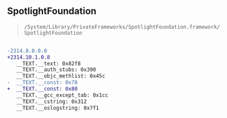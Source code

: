 ## SpotlightFoundation

> `/System/Library/PrivateFrameworks/SpotlightFoundation.framework/SpotlightFoundation`

```diff

-2314.8.0.0.0
+2314.10.1.0.8
   __TEXT.__text: 0x82f8
   __TEXT.__auth_stubs: 0x390
   __TEXT.__objc_methlist: 0x45c
-  __TEXT.__const: 0x78
+  __TEXT.__const: 0x80
   __TEXT.__gcc_except_tab: 0x1cc
   __TEXT.__cstring: 0x312
   __TEXT.__oslogstring: 0x7f1

```

